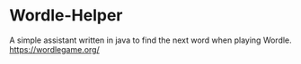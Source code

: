 # Wordle-Helper
A simple assistant written in java to find the next word when playing Wordle.</br>
https://wordlegame.org/
